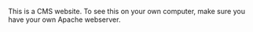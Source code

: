 This is a CMS website. To see this on your own computer, make sure you have your own Apache webserver.